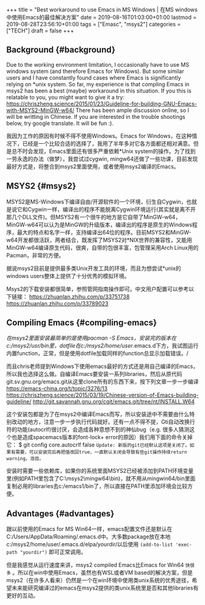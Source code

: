 +++
title = "Best workaround to use Emacs in MS Windows | 在MS windows中使用Emacs的最佳解决方案"
date = 2019-08-16T01:03:00+01:00
lastmod = 2019-08-28T23:56:10+01:00
tags = ["Emasc", "msys2"]
categories = ["TECH"]
draft = false
+++

## Background {#background}

Due to the working environment limitation, I occasionally have to use MS windows system (and therefore Emacs for Windows). But some similar users and I have constantly found cases where Emacs is significantly relying on \*unix system. So far, my experience is that compling Emacs in msys2 has been a best (maybe) workaround in this situation. If you this is relatable to you, you might want to give it a try:
<https://chriszheng.science/2015/01/23/Guideline-for-building-GNU-Emacs-with-MSYS2-MinGW-w64/>
There has been ample discussion online, so I will be writting in Chinese. If you are interested in the trouble shootings below, try google translate. It will be fun :).

我因为工作的原因有时候不得不使用Windows。Emacs for Windows，在这种情况下，已经是一个比较合适的选择了，我用了半年多对它各方面都还相对满意。但是总不时会发现，Emacs里面还有很多严重依赖\*Unix system的操作。为了找到一劳永逸的办法（做梦），我尝试过cygwin, mingw64还做了一些功课，目前发现最好方式是，将整合到msys2里面使用，或者使用msys2编译的Emacs。


## MSYS2 {#msys2}

MSYS2是MS-Windows下编译自由/开源软件的一个环境，衍生自Cygwin，也就是说它和Cygwin一样，编译出的程序不能脱离Cygwin环境运行(其实就是离不开那几个DLL文件)。但MSYS2有一个很牛的地方是它自带了MinGW-w64，MinGW-w64可以认为是MinGW的升级版本，编译出的程序是原生的Windows程序，最大的特点和名字一样，支持编译出64位的程序。目前MSYS2和MinGW-w64开发都很活跃，两者结合，既发挥了MSYS2对\*NIX世界的兼容性，又能用MinGW-w64编译原生代码，很爽，自带的包很丰富，包管理采用Arch Linux用的Pacman，非常的方便。

据说msys2目前是提供最多类Unix开发工具的环境，而且为想尝试\*unix的windows users整体上提供了十分优秀的模拟环境。

Msys2的下载安装都很简单，参照管网指南操作即可。中文用户配置可以参考以下链接：
<https://zhuanlan.zhihu.com/p/33751738>
<https://zhuanlan.zhihu.com/p/33789023>


## Compiling Emacs {#compiling-emacs}

_在msys2里面安装最简单的是使用pacman -S Emacs，安装完的版本在c:/msys2/usr/bin里，dotfile在c:/msys2/home/user_.emacs.d下方，我试图运行内置function，正常，但是使用dotfile加载同样的function总显示加载错误。/

而且chris老师提到Windows下使用emacs最好的方式还是用自己编译的Emacs，所以我也选择这么做。自编译Emacs要安装一系列libraries，然后从原代码git.sv.gnu.org/emacs.git从这里clone所有的东西下来，按下列文章一步一步编译
<https://emacs-china.org/t/topic/3276/13>
<https://chriszheng.science/2015/03/19/Chinese-version-of-Emacs-building-guideline/>
<http://git.savannah.gnu.org/cgit/emacs.git/tree/nt/INSTALL.W64>

这个安装包都是为了在msys2中编译Emacs而写，所以安装途中不需要由什么特别改动的地方，注意一步一步执行代码就好。还有一点不得不提，Gti自动改换行符的功能(autocrlf)很讨厌，会造成各种意想不到的神仙bug（e.g. 很多人猜测这个也是造成spacemacs版本的font-lock+ error的原因）我们用下面的命令关掉它：
$ git config core.autocrlf false
`Update: 新版的git已经默认这项是关闭了。如果有需要，可以安装完后再把值改回true，一直默认关闭会导致有些git操作持续return warning，泪目。`

安装时需要一些依赖库，如果你的系统里面MSYS2已经被添加到PATH环境变量里(例如PATH里包含了C:\msys2\mingw64\bin)，就不用从mingwin64/bin里面复制必用的libraries去c:/emacs1/bin了，所以直接在PATH里添加环境会比较方便。


## Advantages {#advantages}

跟以前使用的Emacs for MS Win64一样，emacs配置文件还是默认在C:/Users/AppData/Roaming/.emacs.d中。大多数package放在本地c:/msys2/home/user/.emacs.d/elpa/yourdir/以后使用 `(add-to-list 'exec-path "yourdir")` 即可正常调用。

但是我感觉从运行速度来讲，msys2 compiled Emacs比Emacs for Win64 `快很多` 。所以在win中使用Emacs，虽然也有WSL或者VM based的解决方案，但是msys2（在许多人看来）仍然是一个在win环境中使用类unix系统的优秀途径，希望未来能研究编译过的emacs在msys2提供的类unix系统里是否和其他libraries有更好的互动。
